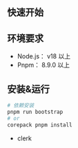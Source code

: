 ## 快速开始

## 环境要求

- Node.js： v18 以上
- Pnpm： 8.9.0 以上

## 安装&运行

```bash
# 依赖安装
pnpm run bootstrap
# or
corepack pnpm install

```


- clerk 
